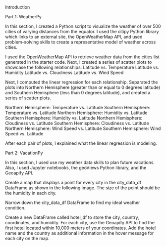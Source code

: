 Introduction

Part 1: WeatherPy

In this section, I created a Python script to visualize the weather of over 500 cities of varying distances from the equator. I used the citipy Python library which links to an external site, the OpenWeatherMap API, and used problem-solving skills to create a representative model of weather across cities.

I used the OpenWeatherMap API to retrieve weather data from the cities list generated in the starter code. Next, I created a series of scatter plots to showcase the following relationships:
Latitude vs. Temperature
Latitude vs. Humidity
Latitude vs. Cloudiness
Latitude vs. Wind Speed

Next, I computed the linear regression for each relationship. Separated the plots into Northern Hemisphere (greater than or equal to 0 degrees latitude) and Southern Hemisphere (less than 0 degrees latitude), and created a series of scatter plots.

Northern Hemisphere: Temperature vs. Latitude
Southern Hemisphere: Temperature vs. Latitude
Northern Hemisphere: Humidity vs. Latitude
Southern Hemisphere: Humidity vs. Latitude
Northern Hemisphere: Cloudiness vs. Latitude
Southern Hemisphere: Cloudiness vs. Latitude
Northern Hemisphere: Wind Speed vs. Latitude
Southern Hemisphere: Wind Speed vs. Latitude

After each pair of plots, I explained what the linear regression is modeling. 

Part 2: VacationPy

In this section, I used use my weather data skills to plan future vacations. Also, I used Jupyter notebooks, the geoViews Python library, and the Geoapify API.

Create a map that displays a point for every city in the city_data_df DataFrame as shown in the following image. The size of the point should be the humidity in each city.

Narrow down the city_data_df DataFrame to find my ideal weather condition.

Create a new DataFrame called hotel_df to store the city, country, coordinates, and humidity.
For each city, use the Geoapify API to find the first hotel located within 10,000 meters of your coordinates.
Add the hotel name and the country as additional information in the hover message for each city on the map.
